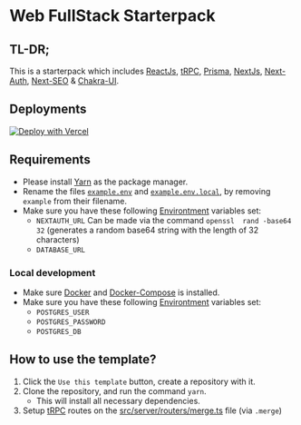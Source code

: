 # Web FullStack Starterpack

## TL-DR;
This is a starterpack which includes [ReactJs](https://reactjs.org/), [tRPC](https://trpc.io/), [Prisma](https://www.prisma.io/), [NextJs](https://nextjs.org/), [Next-Auth](https://next-auth.js.org/), [Next-SEO](https://github.com/garmeeh/next-seo) & [Chakra-UI](https://chakra-ui.com/).

## Deployments

[![Deploy with Vercel](https://vercel.com/button)](https://vercel.com/new/clone?repository-url=https%3A%2F%2Fgithub.com%2Foezguerisbert%2Fweb-fullstack-starter&env=NEXTAUTH_URL,DATABASE_URL&demo-title=Web-FullStack-Starter&demo-description=This%20is%20a%20starterpack%20with%20ReactJs%2C%20tRPC%2C%20Prisma%2C%20NextJs%2C%20Next-Auth%2C%20Next-SEO%20%26%20Chakra-UI&integration-ids=icfg_a2E6yKqZioe2GGUPPob03D3J&skippable-integrations=1)

## Requirements

- Please install [Yarn](https://yarnpkg.com/getting-started/install) as the package manager.
- Rename the files [`example.env`](./example.env) and [`example.env.local`](./example.env.local), by removing `example` from their filename. 
- Make sure you have these following [Environtment](./example.env) variables set:
  - `NEXTAUTH_URL` Can be made via the command `openssl  rand -base64 32` (generates a random base64 string with the length of 32 characters)
  - `DATABASE_URL`

### Local development

- Make sure [Docker](https://www.docker.com/get-started/) and [Docker-Compose](https://docs.docker.com/compose/install/) is installed.
- Make sure you have these following [Environtment](./example.env.local) variables set:
  - `POSTGRES_USER`
  - `POSTGRES_PASSWORD`
  - `POSTGRES_DB`

## How to use the template?

1. Click the `Use this template` button, create a repository with it.
2. Clone the repository, and run the command `yarn`.
    - This will install all necessary dependencies.
3. Setup [tRPC](https://trpc.io/) routes on the [src/server/routers/merge.ts](./src/server/routers/merge.ts) file (via `.merge`)